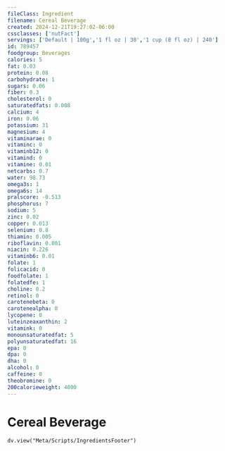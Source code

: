 ```yaml
---
fileClass: Ingredient
filename: Cereal Beverage
created: 2024-12-21T19:27:02-06:00
cssclasses: ['nutFact']
servings: ['Default | 100g','1 fl oz | 30','1 cup (8 fl oz) | 240']
id: 789457
foodgroup: Beverages
calories: 5
fat: 0.03
protein: 0.08
carbohydrate: 1
sugars: 0.06
fiber: 0.3
cholesterol: 0
saturatedfats: 0.008
calcium: 4
iron: 0.06
potassium: 31
magnesium: 4
vitaminarae: 0
vitaminc: 0
vitaminb12: 0
vitamind: 0
vitamine: 0.01
netcarbs: 0.7
water: 98.73
omega3s: 1
omega6s: 14
pralscore: -0.513
phosphorus: 7
sodium: 5
zinc: 0.02
copper: 0.013
selenium: 0.8
thiamin: 0.005
riboflavin: 0.001
niacin: 0.226
vitaminb6: 0.01
folate: 1
folicacid: 0
foodfolate: 1
folatedfe: 1
choline: 0.2
retinol: 0
carotenebeta: 0
carotenealpha: 0
lycopene: 0
luteinzeaxanthin: 2
vitamink: 0
monounsaturatedfat: 5
polyunsaturatedfat: 16
epa: 0
dpa: 0
dha: 0
alcohol: 0
caffeine: 0
theobromine: 0
200calorieweight: 4000
---
```


# Cereal Beverage

```dataviewjs
dv.view("Meta/Scripts/IngredientsFooter")
```